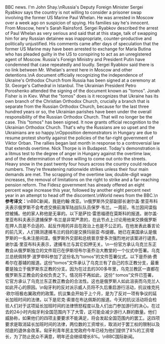 BBC news. I'm John Shay.\nRussia's Deputy Foreign Minister Sergei Ryabkov says the country is not willing to consider a prisoner swap involving the former US Marine Paul Whelan. He was arrested in Moscow over a week ago on suspicion of spying. His families say he's innocent. From Moscow, here's Sarah Rainsford. Sergei Ryabkov described the arrest of Paul Whelan as very serious and said that at this stage, talk of swapping him for any Russian detainee was inappropriate, counter-productive and politically unjustified. His comments came after days of speculation that the former US Marine may have been arrested to exchange for Maria Butina who has pleaded guilty in the US to conspiring to act as an unregistered agent of Moscow. Russia's Foreign Ministry and President Putin have condemned that case repeatedly and loudly. Sergei Ryabkov said there is no link between Mr. Whelan's arrest here in Moscow and other detentions.\nA document officially recognizing the independence of Ukraine's Orthodox Church from Russia has been signed at a ceremony at St. George's Cathedral in Istanbul. The Ukrainian President Petro Poroshenko attended the signing of the document known as "tomos". Jonah Fisher is in Kiev. What the "tomos" does is it recognizes that Ukraine has its own branch of the Christian Orthodox Church, crucially a branch that is separate from the Russian Orthodox Church, because for the last three hundred years or so, the Ukrainian parishes have been under the overall responsibility of the Russian Orthodox Church. That will no longer be the case. This "tomos" has been signed. It now grants official recognition to the Ukrainian Orthodox Church. That's why the Russians are so upset and the Ukrainians are so happy.\nOpposition demonstrators in Hungary are due to resume protest shortly against the policies of the far-right government of Viktor Orban. The rallies began last month in response to a controversial law that extends overtime. Nick Thorpe is in Budapest. Today's demonstration is a litmus test to the degree of anger in Hungary against the overtime law, and of the determination of those willing to come out onto the streets. Heavy snow in the past twenty four hours across the country could reduce numbers. They're threatening nationwide strikes unless their four main demands are met. The scrapping of the overtime law, double-digit wage increases, the removal of limitations on the right to strike and a far-reaching pension reform. The Fidesz government has already offered an eight percent wage increase this year, followed by another eight percent next year in an attempt to head off the discontent.\nWorld news from the BBC.\n**参考译文：**\nBBC新闻，我是约翰·席亚。\n俄罗斯外交部副部长谢尔盖·里亚布科夫表示俄罗斯不会考虑交换前海军陆战队队员保罗·韦兰。一周前，韦兰因间谍指控被捕。他的家人称他是无辜的。以下是萨拉·雷恩福德在莫斯科的报道。谢尔盖·里亚布科夫表示逮捕保罗·韦兰是非常严肃的，在此节点上讨论用他来交换俄罗斯在押人员是不合适的、起反作用的并且在政治上也是不公正的。在他发表此番言论的前几天，人们猜测逮捕韦兰的目的是交换玛丽亚·布缇娜。她已在美国承认是俄罗斯的一名未注册间谍。俄罗斯外交部和总统普京曾多次强烈地对该案进行谴责。谢尔盖·里亚布科夫表示，逮捕韦兰与其它扣押无关。\n一份官方承认乌克兰东正教会从俄罗斯独立的文件现已在伊斯坦布尔圣乔治大教堂的一个仪式中签署。乌克兰总统佩特罗·波罗申科参加了这份名为“tomos”的文件签署仪式。以下是乔纳·费希尔在基辅的报道。这份“tomos”文件承认了乌克兰有了自己的东正教分支，最重要是独立于俄罗斯东正教的分支。因为在过去的300多年里，乌克兰教区一直都在俄罗斯东正教会的全权负责之下。情况将不再如此，这份“ tomos”文件已签署，它官方承认了乌克兰东正教正教会的合法性。这也是俄罗斯人如此沮丧而乌克兰人如此开心的原因。\n匈牙利的反对派示威人员将不久后重启游行活动，抗议维克托·欧尔班极右翼政府的政策。抗议集会开始于上个月，是为了反对一项有争议的延长加班时间的法律。以下是尼克·索普在布达佩斯的报道。今天的抗议活动将会检验人们对于这项延长加班时间的法律愤怒程度以及人们出门参加游行的决心。在过去的24小时内匈牙利全国范围内下了大雪，这可能会减少游行人群的数量。他们威胁称，如果他们的四项主要要求不能满足，将会发起全国范围内的罢工。这四项要求是取消延长加班时间的法律，两位数的工资增长，取消对于罢工权的限制以及彻底的退休金改革。匈牙利青年民主党政府今年已经为他们提供了8%的工资增长，为了防止民众不满意，明年还会继续增长8%。\nBBC国际新闻。
        